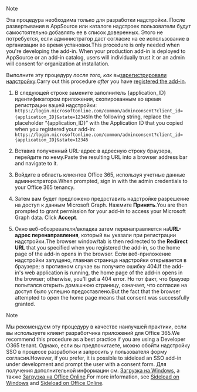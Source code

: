 
> [!NOTE]
> <span data-ttu-id="ad2e1-p101">Эта процедура необходима только для разработки надстройки. После развертывания в AppSource или каталоге надстроек пользователи будут самостоятельно добавлять ее в список доверенных. Этого не потребуется, если администратор даст согласие на ее использование в организации во время установки.</span><span class="sxs-lookup"><span data-stu-id="ad2e1-p101">This procedure is only needed when you're developing the add-in. When your production add-in is deployed to AppSource or an add-in catalog, users will individually trust it or an admin will consent for organization at installation.</span></span>

<span data-ttu-id="ad2e1-103">Выполните эту процедуру *после того, как* вы[зарегистрировали надстройку](../develop/register-sso-add-in-aad-v2.md).</span><span class="sxs-lookup"><span data-stu-id="ad2e1-103">Carry out this procedure *after* you have [registered the add-in](../develop/register-sso-add-in-aad-v2.md).</span></span>

1. <span data-ttu-id="ad2e1-104">В следующей строке замените заполнитель {application_ID} идентификатором приложения, скопированным во время регистрации вашей надстройки:  `https://login.microsoftonline.com/common/adminconsent?client_id={application_ID}&state=12345`</span><span class="sxs-lookup"><span data-stu-id="ad2e1-104">In the following string, replace the placeholder “{application_ID}” with the Application ID that you copied when you registered your add-in:  `https://login.microsoftonline.com/common/adminconsent?client_id={application_ID}&state=12345`</span></span>

1. <span data-ttu-id="ad2e1-105">Вставив полученный URL-адрес в адресную строку браузера, перейдите по нему.</span><span class="sxs-lookup"><span data-stu-id="ad2e1-105">Paste the resulting URL into a browser address bar and navigate to it.</span></span>

1. <span data-ttu-id="ad2e1-106">Войдите в область клиентов Office 365, используя учетные данные администратора.</span><span class="sxs-lookup"><span data-stu-id="ad2e1-106">When prompted, sign in with the admin credentials to your Office 365 tenancy.</span></span>

1. <span data-ttu-id="ad2e1-p102">Затем вам будет предложено предоставить надстройке разрешение на доступ к данным Microsoft Graph. Нажмите **Принять**.</span><span class="sxs-lookup"><span data-stu-id="ad2e1-p102">You are then prompted to grant permission for your add-in to access your Microsoft Graph data. Click **Accept**.</span></span>

1. <span data-ttu-id="ad2e1-109">Окно веб-обозревателя/вкладка затем перенаправляется на**URL-адрес перенаправления**, который вы указали при регистрации надстройки.</span><span class="sxs-lookup"><span data-stu-id="ad2e1-109">The browser window/tab is then redirected to the **Redirect URL** that you specified when you registered the add-in, so the home page of the add-in opens in the browser.</span></span> <span data-ttu-id="ad2e1-110">Если веб-приложение надстройки запущено, главная страница надстройки открывается в браузере; в противном случае вы получите ошибку 404.</span><span class="sxs-lookup"><span data-stu-id="ad2e1-110">If the add-in's web application is running, the home page of the add-in opens in the browser; otherwise, you'll get a 404 error.</span></span> <span data-ttu-id="ad2e1-111">Но тот факт, что браузер попытался открыть домашнюю страницу, означает, что согласие на доступ было успешно предоставлено.</span><span class="sxs-lookup"><span data-stu-id="ad2e1-111">But the fact that the browser attempted to open the home page means that consent was successfully granted.</span></span>

>[!NOTE]
><span data-ttu-id="ad2e1-112">Мы рекомендуем эту процедуру в качестве наилучшей практики, если вы используете клиент разработчика приложений для Office 365.</span><span class="sxs-lookup"><span data-stu-id="ad2e1-112">We recommend this procedure as a best practice if you are using a Developer O365 tenant.</span></span> <span data-ttu-id="ad2e1-113">Однако, если вы предпочитаете, можно обойти надстройку SSO в процессе разработки и запросить у пользователя форму согласия.</span><span class="sxs-lookup"><span data-stu-id="ad2e1-113">However, if you prefer, it is possible to sideload an SSO add-in under development and prompt the user with a consent form.</span></span> <span data-ttu-id="ad2e1-114">Для получения дополнительной информации см. [Загрузка на Windows](https://docs.microsoft.com/office/dev/add-ins/testing/create-a-network-shared-folder-catalog-for-task-pane-and-content-add-ins), а также [Загрузка на Office Online](https://docs.microsoft.com/office/dev/add-ins/testing/sideload-office-add-ins-for-testing).</span><span class="sxs-lookup"><span data-stu-id="ad2e1-114">For more information, see [Sideload on Windows](https://docs.microsoft.com/office/dev/add-ins/testing/create-a-network-shared-folder-catalog-for-task-pane-and-content-add-ins) and [Sideload on Office Online](https://docs.microsoft.com/office/dev/add-ins/testing/sideload-office-add-ins-for-testing).</span></span>

